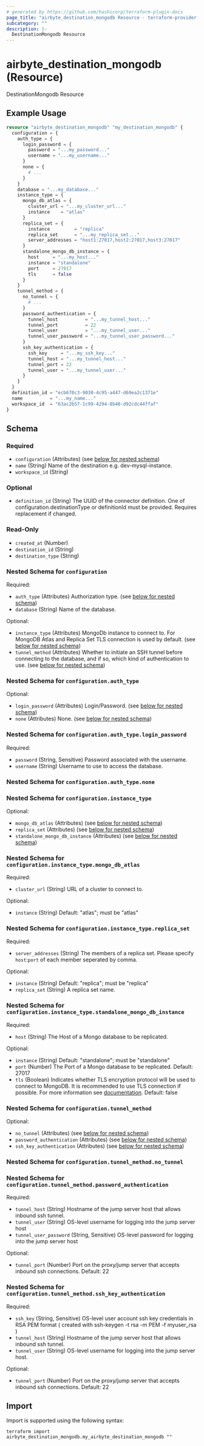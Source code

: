 ```yaml
---
# generated by https://github.com/hashicorp/terraform-plugin-docs
page_title: "airbyte_destination_mongodb Resource - terraform-provider-airbyte"
subcategory: ""
description: |-
  DestinationMongodb Resource
---
```


# airbyte_destination_mongodb (Resource)

DestinationMongodb Resource

## Example Usage

```terraform
resource "airbyte_destination_mongodb" "my_destination_mongodb" {
  configuration = {
    auth_type = {
      login_password = {
        password = "...my_password..."
        username = "...my_username..."
      }
      none = {
        # ...
      }
    }
    database = "...my_database..."
    instance_type = {
      mongo_db_atlas = {
        cluster_url = "...my_cluster_url..."
        instance    = "atlas"
      }
      replica_set = {
        instance         = "replica"
        replica_set      = "...my_replica_set..."
        server_addresses = "host1:27017,host2:27017,host3:27017"
      }
      standalone_mongo_db_instance = {
        host     = "...my_host..."
        instance = "standalone"
        port     = 27017
        tls      = false
      }
    }
    tunnel_method = {
      no_tunnel = {
        # ...
      }
      password_authentication = {
        tunnel_host          = "...my_tunnel_host..."
        tunnel_port          = 22
        tunnel_user          = "...my_tunnel_user..."
        tunnel_user_password = "...my_tunnel_user_password..."
      }
      ssh_key_authentication = {
        ssh_key     = "...my_ssh_key..."
        tunnel_host = "...my_tunnel_host..."
        tunnel_port = 22
        tunnel_user = "...my_tunnel_user..."
      }
    }
  }
  definition_id = "ecb670c3-9030-4c95-a447-d69ea2c1371e"
  name          = "...my_name..."
  workspace_id  = "63ac2b57-1c99-4294-8b40-d92cdc44ffaf"
}
```

<!-- schema generated by tfplugindocs -->
## Schema

### Required

- `configuration` (Attributes) (see [below for nested schema](#nestedatt--configuration))
- `name` (String) Name of the destination e.g. dev-mysql-instance.
- `workspace_id` (String)

### Optional

- `definition_id` (String) The UUID of the connector definition. One of configuration.destinationType or definitionId must be provided. Requires replacement if changed.

### Read-Only

- `created_at` (Number)
- `destination_id` (String)
- `destination_type` (String)

<a id="nestedatt--configuration"></a>
### Nested Schema for `configuration`

Required:

- `auth_type` (Attributes) Authorization type. (see [below for nested schema](#nestedatt--configuration--auth_type))
- `database` (String) Name of the database.

Optional:

- `instance_type` (Attributes) MongoDb instance to connect to. For MongoDB Atlas and Replica Set TLS connection is used by default. (see [below for nested schema](#nestedatt--configuration--instance_type))
- `tunnel_method` (Attributes) Whether to initiate an SSH tunnel before connecting to the database, and if so, which kind of authentication to use. (see [below for nested schema](#nestedatt--configuration--tunnel_method))

<a id="nestedatt--configuration--auth_type"></a>
### Nested Schema for `configuration.auth_type`

Optional:

- `login_password` (Attributes) Login/Password. (see [below for nested schema](#nestedatt--configuration--auth_type--login_password))
- `none` (Attributes) None. (see [below for nested schema](#nestedatt--configuration--auth_type--none))

<a id="nestedatt--configuration--auth_type--login_password"></a>
### Nested Schema for `configuration.auth_type.login_password`

Required:

- `password` (String, Sensitive) Password associated with the username.
- `username` (String) Username to use to access the database.


<a id="nestedatt--configuration--auth_type--none"></a>
### Nested Schema for `configuration.auth_type.none`



<a id="nestedatt--configuration--instance_type"></a>
### Nested Schema for `configuration.instance_type`

Optional:

- `mongo_db_atlas` (Attributes) (see [below for nested schema](#nestedatt--configuration--instance_type--mongo_db_atlas))
- `replica_set` (Attributes) (see [below for nested schema](#nestedatt--configuration--instance_type--replica_set))
- `standalone_mongo_db_instance` (Attributes) (see [below for nested schema](#nestedatt--configuration--instance_type--standalone_mongo_db_instance))

<a id="nestedatt--configuration--instance_type--mongo_db_atlas"></a>
### Nested Schema for `configuration.instance_type.mongo_db_atlas`

Required:

- `cluster_url` (String) URL of a cluster to connect to.

Optional:

- `instance` (String) Default: "atlas"; must be "atlas"


<a id="nestedatt--configuration--instance_type--replica_set"></a>
### Nested Schema for `configuration.instance_type.replica_set`

Required:

- `server_addresses` (String) The members of a replica set. Please specify `host`:`port` of each member seperated by comma.

Optional:

- `instance` (String) Default: "replica"; must be "replica"
- `replica_set` (String) A replica set name.


<a id="nestedatt--configuration--instance_type--standalone_mongo_db_instance"></a>
### Nested Schema for `configuration.instance_type.standalone_mongo_db_instance`

Required:

- `host` (String) The Host of a Mongo database to be replicated.

Optional:

- `instance` (String) Default: "standalone"; must be "standalone"
- `port` (Number) The Port of a Mongo database to be replicated. Default: 27017
- `tls` (Boolean) Indicates whether TLS encryption protocol will be used to connect to MongoDB. It is recommended to use TLS connection if possible. For more information see <a href="https://docs.airbyte.com/integrations/sources/mongodb-v2">documentation</a>. Default: false



<a id="nestedatt--configuration--tunnel_method"></a>
### Nested Schema for `configuration.tunnel_method`

Optional:

- `no_tunnel` (Attributes) (see [below for nested schema](#nestedatt--configuration--tunnel_method--no_tunnel))
- `password_authentication` (Attributes) (see [below for nested schema](#nestedatt--configuration--tunnel_method--password_authentication))
- `ssh_key_authentication` (Attributes) (see [below for nested schema](#nestedatt--configuration--tunnel_method--ssh_key_authentication))

<a id="nestedatt--configuration--tunnel_method--no_tunnel"></a>
### Nested Schema for `configuration.tunnel_method.no_tunnel`


<a id="nestedatt--configuration--tunnel_method--password_authentication"></a>
### Nested Schema for `configuration.tunnel_method.password_authentication`

Required:

- `tunnel_host` (String) Hostname of the jump server host that allows inbound ssh tunnel.
- `tunnel_user` (String) OS-level username for logging into the jump server host
- `tunnel_user_password` (String, Sensitive) OS-level password for logging into the jump server host

Optional:

- `tunnel_port` (Number) Port on the proxy/jump server that accepts inbound ssh connections. Default: 22


<a id="nestedatt--configuration--tunnel_method--ssh_key_authentication"></a>
### Nested Schema for `configuration.tunnel_method.ssh_key_authentication`

Required:

- `ssh_key` (String, Sensitive) OS-level user account ssh key credentials in RSA PEM format ( created with ssh-keygen -t rsa -m PEM -f myuser_rsa )
- `tunnel_host` (String) Hostname of the jump server host that allows inbound ssh tunnel.
- `tunnel_user` (String) OS-level username for logging into the jump server host.

Optional:

- `tunnel_port` (Number) Port on the proxy/jump server that accepts inbound ssh connections. Default: 22

## Import

Import is supported using the following syntax:

```shell
terraform import airbyte_destination_mongodb.my_airbyte_destination_mongodb ""
```

